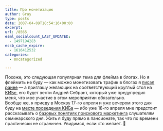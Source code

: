 ```yaml
---
title: Про монетизацию
author: Gray
type: posts
date: 2007-04-09T18:54:16+00:00
excerpt:
url: /8565
esml_socialcount_LAST_UPDATED:
  - 1497194283
essb_cache_expire:
  - 1616412532
categories:
  - Uncategorized

---
```








Похоже, это следующая популярная тема для флейма в блогах. Но я флеймить не буду &#8212; как можно монетизовать трафик в блогах я <a href="http://www.searchengines.ru/blog/archives/008305.html" target="_blank">писал ранее</a> &#8212; а приглашу желающих на соответствующий круглый стол на <a href="http://c-ib.ru/program07/" target="_blank">КИБе</a>, его будет вести Андрей Себрант, который уже предупредил меня, что мое участие в этом мероприятии обязательно.  
Вообще же, я приеду в Москву 17-го апреля и уже вечером этого дня буду на <a href="http://c-ib.ru/place/" target="_blank">месте проведения КИБа</a> &#8212; ибо уже 18-го апреля мне предстоит рассказывать о <a href="http://www.c-ib.ru/seminars/" target="_blank">базовых понятиях поискового маркетинга</a> слушателям семинарского дня. Жить я буду прямо в пансионате, так что по времени практически не ограничен. Увидимся, если кто желает. 🙂